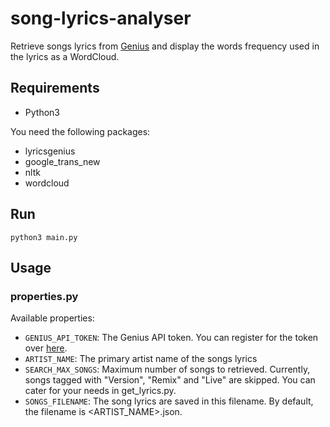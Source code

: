 # song-lyrics-analyser

Retrieve songs lyrics from [Genius](https://genius.com/) and display the words frequency used in the lyrics as a WordCloud.

## Requirements

- Python3

You need the following packages:

- lyricsgenius
- google_trans_new
- nltk
- wordcloud

## Run

```
python3 main.py
```

## Usage

### properties.py

Available properties:

- `GENIUS_API_TOKEN`: The Genius API token. You can register for the token over [here](https://docs.genius.com/#/getting-started-h1).
- `ARTIST_NAME`: The primary artist name of the songs lyrics
- `SEARCH_MAX_SONGS`: Maximum number of songs to retrieved. Currently, songs tagged with "Version", "Remix" and "Live" are skipped. You can cater for your needs in get_lyrics.py.
- `SONGS_FILENAME`: The song lyrics are saved in this filename. By default, the filename is <ARTIST_NAME>.json.
